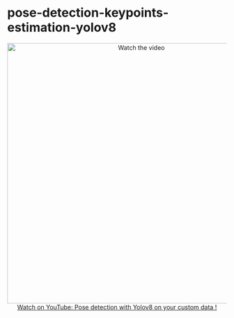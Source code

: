# pose-detection-keypoints-estimation-yolov8

<p align="center">
<a href="https://www.youtube.com/watch?v=gA5N54IO1ko">
    <img width="600" src="https://utils-computervisiondeveloper.s3.amazonaws.com/thumbnails/with_play_button/pose_detection_yolov8.jpg" alt="Watch the video">
    </br>Watch on YouTube: Pose detection with Yolov8 on your custom data !
</a>
</p>

